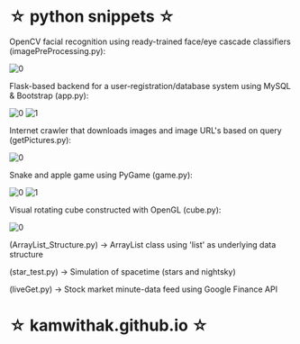 # ☆ python snippets ☆ #

OpenCV facial recognition using ready-trained face/eye cascade classifiers (imagePreProcessing.py):

![0](https://i.imgur.com/5tjMmzg.jpg)

Flask-based backend for a user-registration/database system using MySQL & Bootstrap (app.py):

![0](https://i.imgur.com/8o5FVs7.png)
![1](https://i.imgur.com/Mth4Pg6.png)

Internet crawler that downloads images and image URL's based on query (getPictures.py):

![0](https://i.imgur.com/82h5D4c.jpg)

Snake and apple game using PyGame (game.py):

![0](https://i.imgur.com/D5cVBdA.png)
![1](https://i.imgur.com/gGZ9oHP.png)

Visual rotating cube constructed with OpenGL (cube.py):

![0](https://i.imgur.com/7GVD7i9.png)


(ArrayList_Structure.py) -> ArrayList class using 'list' as underlying data structure

(star_test.py) -> Simulation of spacetime (stars and nightsky)

(liveGet.py) -> Stock market minute-data feed using Google Finance API


# ☆ kamwithak.github.io ☆ #
